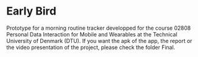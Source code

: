 # Early Bird
Prototype for a morning routine tracker developped for the course 02808 Personal Data Interaction for Mobile and Wearables at the Technical University of Denmark (DTU).
If you want the apk of the app, the report or the video presentation of the project, please check the folder Final.

